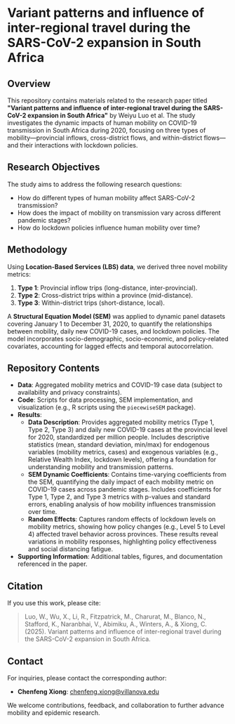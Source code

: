 # Variant patterns and influence of inter-regional travel during the SARS-CoV-2 expansion in South Africa

## Overview
This repository contains materials related to the research paper titled **"Variant patterns and influence of inter-regional travel during the SARS-CoV-2 expansion in South Africa"** by Weiyu Luo et al. The study investigates the dynamic impacts of human mobility on COVID-19 transmission in South Africa during 2020, focusing on three types of mobility—provincial inflows, cross-district flows, and within-district flows—and their interactions with lockdown policies.

## Research Objectives
The study aims to address the following research questions:
- How do different types of human mobility affect SARS-CoV-2 transmission?
- How does the impact of mobility on transmission vary across different pandemic stages?
- How do lockdown policies influence human mobility over time?

## Methodology
Using **Location-Based Services (LBS) data**, we derived three novel mobility metrics:
1. **Type 1**: Provincial inflow trips (long-distance, inter-provincial).
2. **Type 2**: Cross-district trips within a province (mid-distance).
3. **Type 3**: Within-district trips (short-distance, local).

A **Structural Equation Model (SEM)** was applied to dynamic panel datasets covering January 1 to December 31, 2020, to quantify the relationships between mobility, daily new COVID-19 cases, and lockdown policies. The model incorporates socio-demographic, socio-economic, and policy-related covariates, accounting for lagged effects and temporal autocorrelation.

## Repository Contents
- **Data**: Aggregated mobility metrics and COVID-19 case data (subject to availability and privacy constraints).
- **Code**: Scripts for data processing, SEM implementation, and visualization (e.g., R scripts using the `piecewiseSEM` package).
- **Results**:
  - **Data Description**: Provides aggregated mobility metrics (Type 1, Type 2, Type 3) and daily new COVID-19 cases at the provincial level for 2020, standardized per million people. Includes descriptive statistics (mean, standard deviation, min/max) for endogenous variables (mobility metrics, cases) and exogenous variables (e.g., Relative Wealth Index, lockdown levels), offering a foundation for understanding mobility and transmission patterns.
  - **SEM Dynamic Coefficients**: Contains time-varying coefficients from the SEM, quantifying the daily impact of each mobility metric on COVID-19 cases across pandemic stages. Includes coefficients for Type 1, Type 2, and Type 3 metrics with p-values and standard errors, enabling analysis of how mobility influences transmission over time.
  - **Random Effects**: Captures random effects of lockdown levels on mobility metrics, showing how policy changes (e.g., Level 5 to Level 4) affected travel behavior across provinces. These results reveal variations in mobility responses, highlighting policy effectiveness and social distancing fatigue.
- **Supporting Information**: Additional tables, figures, and documentation referenced in the paper.

## Citation
If you use this work, please cite:
> Luo, W., Wu, X., Li, R., Fitzpatrick, M., Charurat, M., Blanco, N., Stafford, K., Naranbhai, V., Abimiku, A., Winters, A., & Xiong, C. (2025). Variant patterns and influence of inter-regional travel during the SARS-CoV-2 expansion in South Africa.

## Contact
For inquiries, please contact the corresponding author:
- **Chenfeng Xiong**: chenfeng.xiong@villanova.edu

We welcome contributions, feedback, and collaboration to further advance mobility and epidemic research.